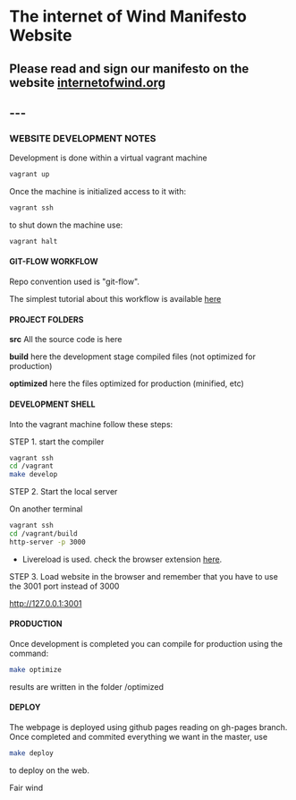 # The internet of Wind Manifesto Website

## Please read and sign our manifesto on the website [internetofwind.org](http://internetofwind.org)

## ---

### WEBSITE DEVELOPMENT NOTES

Development is done within a virtual vagrant machine

```bash
vagrant up
```

Once the machine is initialized access to it with:

```bash
vagrant ssh
```

to shut down the machine use:

```bash
vagrant halt
```

#### GIT-FLOW WORKFLOW

Repo convention used is "git-flow".

The simplest tutorial about this workflow is available [here](http://danielkummer.github.io/git-flow-cheatsheet/)

#### PROJECT FOLDERS

**src** All the source code is here

**build** here the development stage compiled files (not optimized for production)

**optimized** here the files optimized for production (minified, etc)

#### DEVELOPMENT SHELL

Into the vagrant machine follow these steps:

STEP 1. start the compiler

```bash
vagrant ssh
cd /vagrant
make develop
```

STEP 2. Start the local server

On another terminal

```bash
vagrant ssh
cd /vagrant/build
http-server -p 3000
```

- Livereload is used. check the browser extension [here](http://livereload.com/extensions/).

STEP 3. Load website in the browser and remember that you have to use the 3001 port instead of 3000

<http://127.0.0.1:3001>

#### PRODUCTION

Once development is completed you can compile for production using the command:

```bash
make optimize
```

results are written in the folder /optimized

#### DEPLOY

The webpage is deployed using github pages reading on gh-pages branch. Once completed and commited everything we want in the master, use

```bash
make deploy
```

to deploy on the web.

Fair wind
